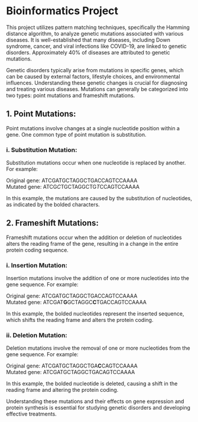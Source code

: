 # Bioinformatics Project

This project utilizes pattern matching techniques, specifically the Hamming distance algorithm, to analyze genetic mutations associated with various diseases. It is well-established that many diseases, including Down syndrome, cancer, and viral infections like COVID-19, are linked to genetic disorders. Approximately 40% of diseases are attributed to genetic mutations.

Genetic disorders typically arise from mutations in specific genes, which can be caused by external factors, lifestyle choices, and environmental influences. Understanding these genetic changes is crucial for diagnosing and treating various diseases. Mutations can generally be categorized into two types: point mutations and frameshift mutations.

## 1. Point Mutations: 
Point mutations involve changes at a single nucleotide position within a gene. One common type of point mutation is substitution.

### i. Substitution Mutation: 
Substitution mutations occur when one nucleotide is replaced by another. For example:

Original gene: ATCGATGCTAGGCTGACCAGTCCAAAA  
Mutated gene: ATCG*C*TGCTAGGCTG*T*CCAGTCCAAAA  

In this example, the mutations are caused by the substitution of nucleotides, as indicated by the bolded characters.

## 2. Frameshift Mutations: 
Frameshift mutations occur when the addition or deletion of nucleotides alters the reading frame of the gene, resulting in a change in the entire protein coding sequence.

### i. Insertion Mutation:
Insertion mutations involve the addition of one or more nucleotides into the gene sequence. For example:

Original gene: ATCGATGCTAGGCTGACCAGTCCAAAA  
Mutated gene: ATCGAT**G**GCTAGGC**C**TGACCAGTCCAAAA  

In this example, the bolded nucleotides represent the inserted sequence, which shifts the reading frame and alters the protein coding.

### ii. Deletion Mutation:
Deletion mutations involve the removal of one or more nucleotides from the gene sequence. For example:

Original gene: ATCGATGCTAGGCTGA**C**CAGTCCAAAA  
Mutated gene: ATCGATGCTAGGCTGACAGTCCAAAA  

In this example, the bolded nucleotide is deleted, causing a shift in the reading frame and altering the protein coding.

Understanding these mutations and their effects on gene expression and protein synthesis is essential for studying genetic disorders and developing effective treatments.

